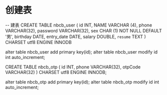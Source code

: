 # 创建表
-- 建表
CREATE TABLE nbcb_user (
id INT,
NAME VARCHAR (4),
phone VARCHAR(32),
password VARCHAR(32),
sex CHAR (1) NOT NULL  DEFAULT '男',
birthday DATE,
entry_date DATE,
salary DOUBLE,
`resume` TEXT
) CHARSET utf8 ENGINE INNODB

alter table nbcb_user add primary key(id);
alter table nbcb_user modify id int auto_increment;

CREATE TABLE nbcb_otp (
id INT,
phone VARCHAR(32),
otpCode VARCHAR(32)
) CHARSET utf8 ENGINE INNODB;

alter table nbcb_otp add primary key(id);
alter table nbcb_otp modify id int auto_increment;



